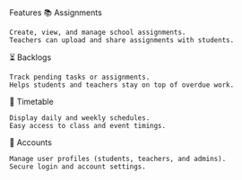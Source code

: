 Features
📚 Assignments

    Create, view, and manage school assignments.
    Teachers can upload and share assignments with students.

⏳ Backlogs

    Track pending tasks or assignments.
    Helps students and teachers stay on top of overdue work.

📅 Timetable

    Display daily and weekly schedules.
    Easy access to class and event timings.

👤 Accounts

    Manage user profiles (students, teachers, and admins).
    Secure login and account settings.
